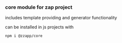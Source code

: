 ### core module for zap project

includes template providing and generator functionality 

can be installed in js projects with 

```
npm i @zzapp/core

```